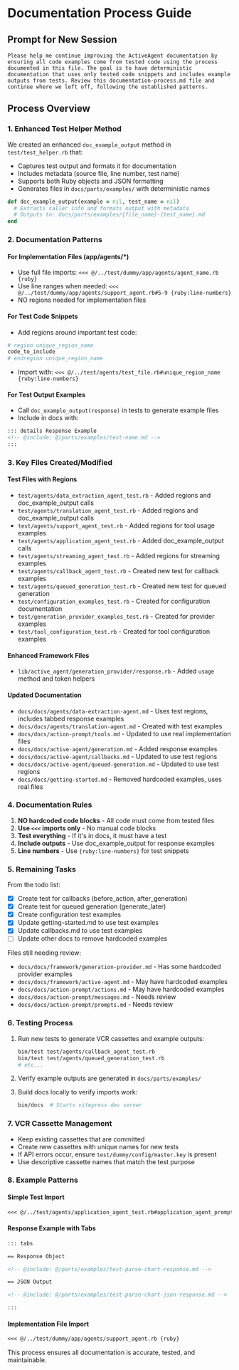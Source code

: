 # Documentation Process Guide

## Prompt for New Session

```
Please help me continue improving the ActiveAgent documentation by ensuring all code examples come from tested code using the process documented in this file. The goal is to have deterministic documentation that uses only tested code snippets and includes example outputs from tests. Review this documentation-process.md file and continue where we left off, following the established patterns.
```

## Process Overview

### 1. Enhanced Test Helper Method

We created an enhanced `doc_example_output` method in `test/test_helper.rb` that:
- Captures test output and formats it for documentation
- Includes metadata (source file, line number, test name)
- Supports both Ruby objects and JSON formatting
- Generates files in `docs/parts/examples/` with deterministic names

```ruby
def doc_example_output(example = nil, test_name = nil)
  # Extracts caller info and formats output with metadata
  # Outputs to: docs/parts/examples/{file_name}-{test_name}.md
end
```

### 2. Documentation Patterns

#### For Implementation Files (app/agents/*)
- Use full file imports: `<<< @/../test/dummy/app/agents/agent_name.rb {ruby}`
- Use line ranges when needed: `<<< @/../test/dummy/app/agents/support_agent.rb#5-9 {ruby:line-numbers}`
- NO regions needed for implementation files

#### For Test Code Snippets
- Add regions around important test code:
```ruby
# region unique_region_name
code_to_include
# endregion unique_region_name
```
- Import with: `<<< @/../test/agents/test_file.rb#unique_region_name {ruby:line-numbers}`

#### For Test Output Examples
- Call `doc_example_output(response)` in tests to generate example files
- Include in docs with:
```markdown
::: details Response Example
<!-- @include: @/parts/examples/test-name.md -->
:::
```

### 3. Key Files Created/Modified

#### Test Files with Regions
- `test/agents/data_extraction_agent_test.rb` - Added regions and doc_example_output calls
- `test/agents/translation_agent_test.rb` - Added regions and doc_example_output calls
- `test/agents/support_agent_test.rb` - Added regions for tool usage examples
- `test/agents/application_agent_test.rb` - Added doc_example_output calls
- `test/agents/streaming_agent_test.rb` - Added regions for streaming examples
- `test/agents/callback_agent_test.rb` - Created new test for callback examples
- `test/agents/queued_generation_test.rb` - Created new test for queued generation
- `test/configuration_examples_test.rb` - Created for configuration documentation
- `test/generation_provider_examples_test.rb` - Created for provider examples
- `test/tool_configuration_test.rb` - Created for tool configuration examples

#### Enhanced Framework Files
- `lib/active_agent/generation_provider/response.rb` - Added `usage` method and token helpers

#### Updated Documentation
- `docs/docs/agents/data-extraction-agent.md` - Uses test regions, includes tabbed response examples
- `docs/docs/agents/translation-agent.md` - Created with test examples
- `docs/docs/action-prompt/tools.md` - Updated to use real implementation files
- `docs/docs/active-agent/generation.md` - Added response examples
- `docs/docs/active-agent/callbacks.md` - Updated to use test regions
- `docs/docs/active-agent/queued-generation.md` - Updated to use test regions
- `docs/docs/getting-started.md` - Removed hardcoded examples, uses real files

### 4. Documentation Rules

1. **NO hardcoded code blocks** - All code must come from tested files
2. **Use `<<<` imports only** - No manual code blocks
3. **Test everything** - If it's in docs, it must have a test
4. **Include outputs** - Use doc_example_output for response examples
5. **Line numbers** - Use `{ruby:line-numbers}` for test snippets

### 5. Remaining Tasks

From the todo list:
- [x] Create test for callbacks (before_action, after_generation)
- [x] Create test for queued generation (generate_later)
- [x] Create configuration test examples
- [x] Update getting-started.md to use test examples
- [x] Update callbacks.md to use test examples
- [ ] Update other docs to remove hardcoded examples

Files still needing review:
- `docs/docs/framework/generation-provider.md` - Has some hardcoded provider examples
- `docs/docs/framework/active-agent.md` - May have hardcoded examples
- `docs/docs/action-prompt/actions.md` - May have hardcoded examples
- `docs/docs/action-prompt/messages.md` - Needs review
- `docs/docs/action-prompt/prompts.md` - Needs review

### 6. Testing Process

1. Run new tests to generate VCR cassettes and example outputs:
   ```bash
   bin/test test/agents/callback_agent_test.rb
   bin/test test/agents/queued_generation_test.rb
   # etc...
   ```

2. Verify example outputs are generated in `docs/parts/examples/`

3. Build docs locally to verify imports work:
   ```bash
   bin/docs  # Starts vitepress dev server
   ```

### 7. VCR Cassette Management

- Keep existing cassettes that are committed
- Create new cassettes with unique names for new tests
- If API errors occur, ensure `test/dummy/config/master.key` is present
- Use descriptive cassette names that match the test purpose

### 8. Example Patterns

#### Simple Test Import
```markdown
<<< @/../test/agents/application_agent_test.rb#application_agent_prompt_context_message_generation{ruby:line-numbers}
```

#### Response Example with Tabs
```markdown
::: tabs

== Response Object

<!-- @include: @/parts/examples/test-parse-chart-response.md -->

== JSON Output

<!-- @include: @/parts/examples/test-parse-chart-json-response.md -->

:::
```

#### Implementation File Import
```markdown
<<< @/../test/dummy/app/agents/support_agent.rb {ruby}
```

This process ensures all documentation is accurate, tested, and maintainable.